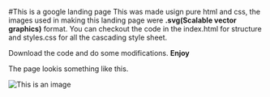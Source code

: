 #This is a google landing page
This was made usign pure html and css, the images used in making this landing page were **.svg(Scalable vector graphics)** format. 
You can checkout the code in the index.html for structure and styles.css for all the cascading style sheet.

Download the code and do some modifications.
**Enjoy**

The page lookis something like this.

![This is an image](https://twitter.com/SarfrazMohsin2/status/1568185888886378496?s=20&t=S6Zs1pBypYl8ZEFuD1dVZQ)
